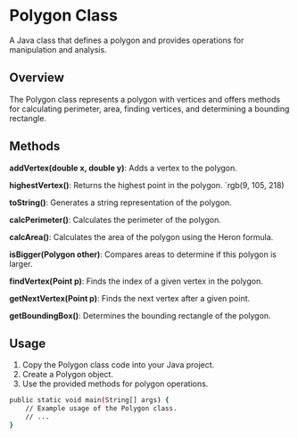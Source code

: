 # Polygon Class
A Java class that defines a polygon and provides operations for manipulation and analysis.

## Overview
The Polygon class represents a polygon with vertices and offers methods for calculating perimeter, area, finding vertices, and determining a bounding rectangle.

## Methods
**addVertex(double x, double y)**:     Adds a vertex to the polygon.

__highestVertex()__:     Returns the highest point in the polygon. `rgb(9, 105, 218)

**toString()**:     Generates a string representation of the polygon.

**calcPerimeter()**:     Calculates the perimeter of the polygon.

**calcArea()**:     Calculates the area of the polygon using the Heron formula.

**isBigger(Polygon other)**:     Compares areas to determine if this polygon is larger.

**findVertex(Point p)**:     Finds the index of a given vertex in the polygon.

**getNextVertex(Point p)**:     Finds the next vertex after a given point.

**getBoundingBox()**:     Determines the bounding rectangle of the polygon.

## Usage
1. Copy the Polygon class code into your Java project.
2. Create a Polygon object.
3. Use the provided methods for polygon operations.
```bash
public static void main(String[] args) {
    // Example usage of the Polygon class.
    // ...
}
```
